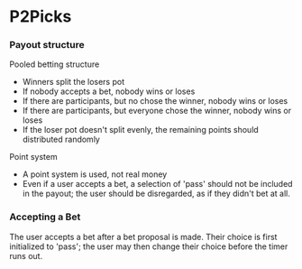 # P2Picks

### Payout structure
Pooled betting structure
- Winners split the losers pot
- If nobody accepts a bet, nobody wins or loses
- If there are participants, but no chose the winner, nobody wins or loses
- If there are participants, but everyone chose the winner, nobody wins or loses
- If the loser pot doesn't split evenly, the remaining points should distributed randomly

Point system
- A point system is used, not real money
- Even if a user accepts a bet, a selection of 'pass' should not be included in the payout; the user should be disregarded, as if they didn't bet at all.

### Accepting a Bet
The user accepts a bet after a bet proposal is made. Their choice is first initialized to 'pass'; the user may then change their choice before the timer runs out. 